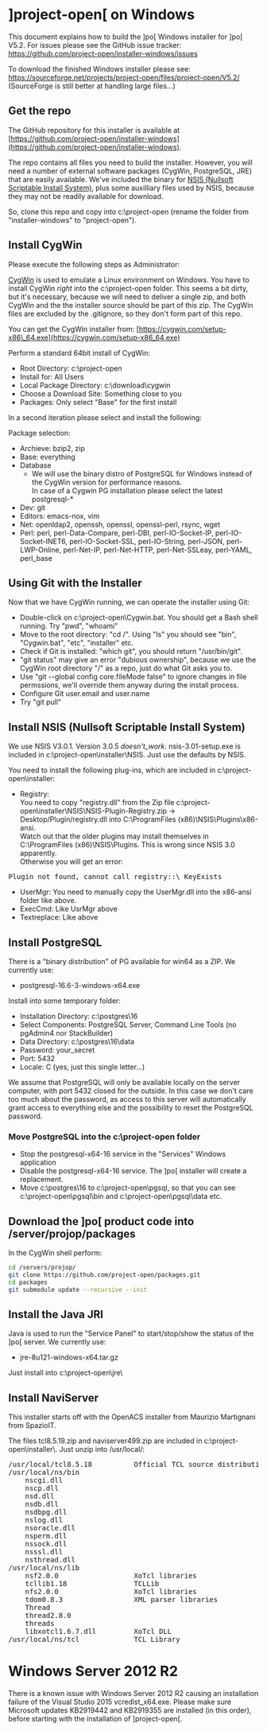 \]project-open\[ on Windows
=========================

This document explains how to build the \]po\[ Windows installer
for \]po\[ V5.2.
For issues please see the GitHub issue tracker:
https://github.com/project-open/installer-windows/issues

To download the finished Windows installer please see:
https://sourceforge.net/projects/project-open/files/project-open/V5.2/
(SourceForge is still better at handling large files...)


Get the repo
------------

The GitHub repository for this installer is available at
[https://github.com/project-open/installer-windows](https://github.com/project-open/installer-windows).

The repo contains all files you need to build the installer.
However, you will need a number of external software packages
(CygWin, PostgreSQL, JRE) that are easily available.
We've included the binary for 
[NSIS (Nullsoft Scriptable Install System)](https://nsis.sourceforge.io/Main_Page),
plus some auxilliary files used by NSIS, because they may not
be readily available for download.

So, clone this repo and copy into c:\\project-open
(rename the folder from "installer-windows" to "project-open").


Install CygWin
--------------

Please execute the following steps as Administrator:

[CygWin](https://www.cygwin.com) is used to emulate a Linux environment on Windows.
You have to install CygWin _right_ into the c:\\project-open folder.
This seems a bit dirty, but it's necessary, because we will need to deliver a single
zip, and both CygWin and the the installer source should be part of this zip.
The CygWin files are excluded by the .gitignore, so they don't form part of this repo.

You can get the CygWin installer from: [https://cygwin.com/setup-x86\_64.exe](https://cygwin.com/setup-x86_64.exe)

Perform a standard 64bit install of CygWin:

*   Root Directory: c:\\project-open
*   Install for: All Users
*   Local Package Directory: c:\\download\\cygwin
*   Choose a Download Site: Something close to you
*   Packages: Only select "Base" for the first install

In a second iteration please select and install the following:

Package selection:

*   Archieve: bzip2, zip
*   Base: everything
*   Database
    *   We will use the binary distro of PostgreSQL for Windows
        instead of the CygWin version for performance reasons.  
        In case of a Cygwin PG installation please select the
	latest postgresql-\*
*   Dev: git
*   Editors: emacs-nox, vim
*   Net: openldap2, openssh, openssl, openssl-perl, rsync, wget
*   Perl: perl, perl-Data-Compare, perl-DBI, perl-IO-Socket-IP,
    perl-IO-Socket-INET6, perl-IO-Socket-SSL, perl-IO-String,
    perl-JSON, perl-LWP-Online, perl-Net-IP, perl-Net-HTTP,
    perl-Net-SSLeay, perl-YAML, perl\_base


Using Git with the Installer
----------------------------

Now that we have CygWin running, we can operate the installer using Git:

*   Double-click on c:\\project-open\\Cygwin.bat.
    You should get a Bash shell running. Try "pwd", "whoami"
*   Move to the root directory: "cd /".
    Using "ls" you should see "bin", "Cygwin.bat", "etc", "installer" etc.
*   Check if Git is installed: "which git", you should return "/usr/bin/git".
*   "git status" may give an error "dubious ownership", because we use the
    CygWin root directory "/" as a repo, just do what Git asks you to.
*   Use "git --global config core.fileMode false" to ignore changes in file
    permssions, we'll override them anyway during the install process.
*   Configure Git user.email and user.name
*   Try "git pull"


Install NSIS (Nullsoft Scriptable Install System)
--------------------------------------------------

We use NSIS V3.0.1. Version 3.0.5 _doesn't_work_.
nsis-3.01-setup.exe is included in c:\\project-open\\installer\\NSIS.
Just use the defaults by NSIS.

You need to install the following plug-ins, which are included in
c:\\project-open\\installer:

*   Registry:  
    You need to copy "registry.dll" from the Zip file c:\\project-open\\installer\\NSIS\\NSIS-Plugin-Registry.zip -> Desktop/Plugin/registry.dll into C:\\ProgramFiles (x86)\\NSIS\\Plugins\\x86-ansi.  
    Watch out that the older plugins may install themselves in C:\\ProgramFiles (x86)\\NSIS\\Plugins. This is wrong since NSIS 3.0 apparently.  
    Otherwise you will get an error:
<pre>
Plugin not found, cannot call registry::\_KeyExists
</pre>
*   UserMgr: You need to manually copy the UserMgr.dll into the x86-ansi folder like above.
*   ExecCmd: Like UsrMgr above
*   Textreplace: Like above


Install PostgreSQL
------------------

There is a "binary distribution" of PG available for win64 as a ZIP.
We currently use:

*   postgresql-16.6-3-windows-x64.exe

Install into some temporary folder:

*   Installation Directory: c:\\postgres\\16
*   Select Components: PostgreSQL Server, Command Line Tools (no pgAdmin4 nor StackBuilder)
*   Data Directory: c:\\postgres\\16\\data
*   Password: your\_secret
*   Port: 5432
*   Locale: C (yes, just this single letter...)

We assume that PostgreSQL will only be available locally on the
server computer, with port 5432 closed for the outside.
In this case we don't care too much about the password,
as access to this server will automatically grant access
to everything else and the possibility to reset the PostgreSQL password.

### Move PostgreSQL into the c:\\project-open folder

*   Stop the postgresql-x64-16 service in the "Services" Windows application
*   Disable the postgresql-x64-16 service. The \]po\[ installer will create a replacement.
*   Move c:\\postgres\\16 to c:\\project-open\\pgsql, so that you can see c:\\project-open\\pgsql\\bin and c:\\project-open\\pgsql\\data etc. 


Download the \]po\[ product code into /server/projop/packages
-------------------------------------------------------------

In the CygWin shell perform:

```bash
cd /servers/projop/
git clone https://github.com/project-open/packages.git
cd packages
git submodule update --recursive --init
```


Install the Java JRI
--------------------

Java is used to run the "Service Panel" to start/stop/show
the status of the \]po\[ server. We currently use:

*   jre-8u121-windows-x64.tar.gz

Just install into c:\\project-open\\jre\\


Install NaviServer
------------------

This installer starts off with the OpenACS installer from
Maurizio Martignani from SpazioIT.

The files tcl8.5.19.zip and naviserver499.zip are included
in c:\\project-open\\installer\\. Just unzip into /usr/local/:

<pre>
/usr/local/tcl8.5.18          Official TCL source distribution
/usr/local/ns/bin
    nscgi.dll
    nscp.dll
    nsd.dll
    nsdb.dll
    nsdbpg.dll
    nslog.dll
    nsoracle.dll
    nsperm.dll
    nssock.dll
    nsssl.dll
    nsthread.dll
/usr/local/ns/lib
    nsf2.0.0                  XoTcl libraries
    tcllib1.18                TCLLib
    nfs2.0.0                  XoTcl libraries
    tdom0.8.3                 XML parser libraries
    Thread
    thread2.8.0
    threads
    libxotcl1.6.7.dll         XoTcl DLL
/usr/local/ns/tcl             TCL Library
</pre>

Windows Server 2012 R2
======================

There is a known issue with Windows Server 2012 R2 causing an installation
failure of the Visual Studio 2015 vcredist\_x64.exe.
Please make sure Microsoft updates KB2919442 and KB2919355 are installed
(in this order), before starting with the installation of \]project-open\[.


